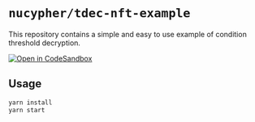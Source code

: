 # `nucypher/tdec-nft-example`

This repository contains a simple and easy to use example of condition threshold decryption.

[![Open in CodeSandbox](https://img.shields.io/badge/Open%20in-CodeSandbox-blue?style=flat-square&logo=codesandbox)](https://githubbox.com/nucypher/tdec-sandbox)

## Usage

```bash
yarn install
yarn start
```
